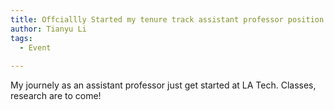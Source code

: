 ```yaml
---
title: Offciallly Started my tenure track assistant professor position!
author: Tianyu Li
tags:
  - Event
  
---
```


My journely as an assistant professor just get started at LA Tech. Classes, research are to come!
